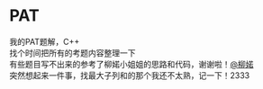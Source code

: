 PAT
==
我的PAT题解，C++ <br>
找个时间把所有的考题内容整理一下<br>
有些题目写不出来的参考了柳婼小姐姐的思路和代码，谢谢啦！[@柳婼](https://www.liuchuo.net/pat%E7%94%B2%E7%BA%A7%E9%A2%98%E8%A7%A3%E7%9B%AE%E5%BD%95)
<br>突然想起来一件事，找最大子列和的那个我还不太熟，记一下！2333
